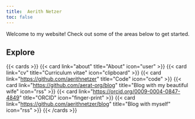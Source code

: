```yaml
---
title:  Aerith Netzer
toc: false
---
```


Welcome to my website! Check out some of the areas below to get started.

## Explore

{{< cards >}}
  {{< card link="about" title="About" icon="user" >}}
  {{< card link="cv" title="Curriculum vitae" icon="clipboard" >}}
  {{< card link="https://github.com/aerithnetzer" title="Code" icon="code" >}}
  {{< card link="https://github.com/aerat-org/blog" title="Blog with my beautiful wife" icon="rss" >}}
  {{< card link="https://orcid.org/0009-0004-0847-4849" title="ORCID" icon="finger-print" >}}
  {{< card link="https://github.com/aerithnetzer/blog" title="Blog with myself" icon="rss" >}}
{{< /cards >}}
